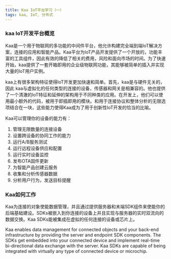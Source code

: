 ```yaml
---
title: Kaa IoT平台学习（一）
tags: kaa, IoT, 分布式
---
```


### kaa IoT开发平台概览

Kaa是一个用于物联网的多功能的中间件平台，他允许构建完全端到端IoT解决方案，连接的应用和智能产品。Kaa平台为IoT产品开发提供了一个开放的，功能丰富的工具组件，因此有效的降低了相关的费用，风险和面向市场的时间。为了快速开始，kaa提供了一套开箱即用的企业级物联网功能，其能够被简单的插入并实现大量的IoT用户实例。

kaa上有很多架构特征使得IoT开发更加快速和简单。首先，kaa是与硬件无关的，因此 kaa与虚拟化的任何类型的连接的设备，传感器和网关是相兼容的。他也提供了一个清澈的IoT特征和延伸的架构用于不同种类的应用。在开发上，他们可以使用最小额外的代码，被用于即插即用的模块。和用于连接协议和整体分析的无限选项结合在一块，这些能力使得Kaa成为了用于创新性IoT开发的恰当的比喻。

Kaa可以管理你的设备的能力有：

 1. 管理无限数量的连接设备
 2. 设置跨设备的协同工作的能力
 3. 运行A/B服务测试
 4. 运行远程设备供应和配置
 5. 运行实时设备监控
 6. 发布OTA固件更新
 7. 为智能产品创建云服务
 8. 收集和分析传感器数据
 9. 分析用户行为，发送目标提醒

### Kaa如何工作

Kaa为连接的对象使能数据管理，并且通过提供服务器和末端SDK组件来使能你的后端基础建设。SDKs被嵌入到你连接的设备上并且实现与服务器的实时双流向的数据交换。Kaa SDKs能被集成在虚拟的任何连接的设备或芯片上。

Kaa enables data management for connected objects and your back-end infrastructure by providing the server and endpoint SDK components. The SDKs get embedded into your connected device and implement real-time bi-directional data exchange with the server. Kaa SDKs are capable of being integrated with virtually any type of connected device or microchip.


